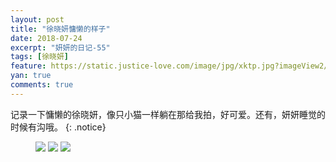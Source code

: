 ```yaml
---
layout: post
title: "徐晓妍慵懒的样子"
date: 2018-07-24
excerpt: "妍妍的日记-55"
tags: [徐晓妍]
feature: https://static.justice-love.com/image/jpg/xktp.jpg?imageView2/1/w/1200/h/500
yan: true
comments: true
---
```

记录一下慵懒的徐晓妍，像只小猫一样躺在那给我拍，好可爱。还有，妍妍睡觉的时候有沟哦。
{: .notice}
<figure>
    <img src="{{ site.staticUrl }}/yanyan/image/yonglan1.jpg?imageMogr2/auto-orient" />
    <img src="{{ site.staticUrl }}/yanyan/image/yonglan2.jpg?imageMogr2/auto-orient" />
    <img src="{{ site.staticUrl }}/yanyan/image/yonglan3.jpg?imageMogr2/auto-orient" />
</figure>

